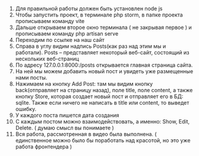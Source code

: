 1.	Для правильной работы должен быть установлен node js
2.	Чтобы запустить проект, в терминале php storm, в папке проекта прописываем команду vite
3.	Дальше открываем второе окно терминала ( не закрывая первое ) и прописываем команду php artisan serve
4.	Переходим по ссылке на наш сайт
5.	Справа в углу видим надпись Posts(как раз над этим мы и работали). Posts – представляет некоторый веб-сайт, состоящий из нескольких веб-страниц
6.	По адресу 127.0.0.1:8000:/posts открывается главная страница сайта.
7.	На ней мы можем добавить новый пост и увидеть уже размещенные нами посты.
8.	Нажимаем на кнопку Add Post: там мы видим кнопку back(отправляет на страницу назад), поле title, поле content, а также кнопку Store, которая создает новый пост и отправляет его в БД: sqlite. Также если ничего не написать в title или content, то выведет ошибку. 
9.	У каждого поста пишется дата создания
10.	С каждым постом можно взаимодействовать, а именно: Show, Edit, Delete. ( думаю смысл вы понимаете )
11. Вся работа, рассмотренная в видео была выполнена. ( единственное можно было бы поработать над красотой, но это уже работа фронтендера )
